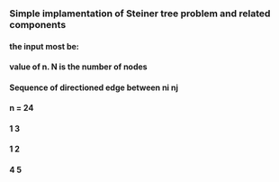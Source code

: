 ### Simple implamentation of Steiner tree problem and related components

#### the input most be:
#### value of n. N is the number of nodes
#### Sequence of directioned edge between ni nj

#### n = 24
#### 1 3
#### 1 2
#### 4 5
